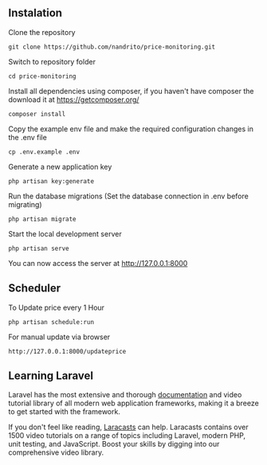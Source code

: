 ## Instalation

Clone the repository

    git clone https://github.com/nandrito/price-monitoring.git

Switch to repository folder

    cd price-monitoring

Install all dependencies using composer, if you haven't have composer the download it at https://getcomposer.org/

    composer install

Copy the example env file and make the required configuration changes in the .env file

    cp .env.example .env

Generate a new application key

    php artisan key:generate

Run the database migrations (Set the database connection in .env before migrating)

    php artisan migrate

Start the local development server

    php artisan serve

You can now access the server at http://127.0.0.1:8000

## Scheduler
To Update price every 1 Hour

    php artisan schedule:run

For manual update via browser

    http://127.0.0.1:8000/updateprice

## Learning Laravel

Laravel has the most extensive and thorough [documentation](https://laravel.com/docs) and video tutorial library of all modern web application frameworks, making it a breeze to get started with the framework.

If you don't feel like reading, [Laracasts](https://laracasts.com) can help. Laracasts contains over 1500 video tutorials on a range of topics including Laravel, modern PHP, unit testing, and JavaScript. Boost your skills by digging into our comprehensive video library.
